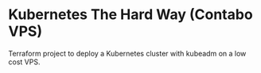 # Kubernetes The Hard Way (Contabo VPS)
Terraform project to deploy a Kubernetes cluster with kubeadm on a low cost VPS.
